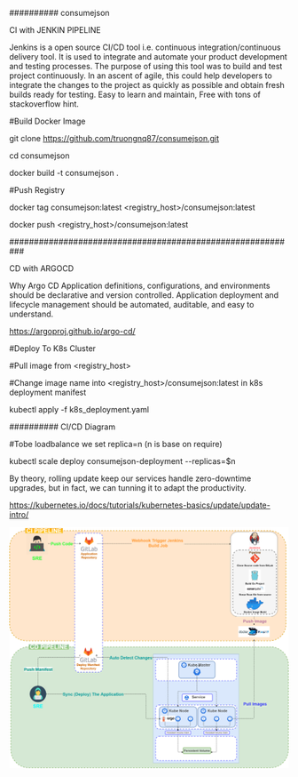 ########## consumejson



CI with JENKIN PIPELINE

Jenkins is a open source CI/CD tool i.e. continuous integration/continuous delivery tool. It is used to integrate and automate your product development and testing processes. The purpose of using this tool was to build and test project continuously. In an ascent of agile, this could help developers to integrate the changes to the project as quickly as possible and obtain fresh builds ready for testing. Easy to learn and maintain, Free with tons of stackoverflow hint.

#Build Docker Image

git clone https://github.com/truongnq87/consumejson.git

cd consumejson

docker build -t consumejson .

#Push Registry  

docker tag consumejson:latest <registry_host>/consumejson:latest  

docker push <registry_host>/consumejson:latest

###########################################################

CD with ARGOCD

Why Argo CD
Application definitions, configurations, and environments should be declarative and version controlled. Application deployment and lifecycle management should be automated, auditable, and easy to understand.

https://argoproj.github.io/argo-cd/

#Deploy To K8s Cluster

#Pull image from <registry_host>

#Change image name into <registry_host>/consumejson:latest in k8s deployment manifest  

kubectl  apply -f k8s_deployment.yaml

########## CI/CD Diagram


#Tobe loadbalance we set replica=n (n is base on require)

kubectl scale deploy consumejson-deployment --replicas=$n


By theory, rolling update keep our services handle zero-downtime upgrades, but in fact, we can tunning it to adapt the productivity.

https://kubernetes.io/docs/tutorials/kubernetes-basics/update/update-intro/


![alt text](https://github.com/truongnq87/consumejson/blob/master/Diagram.png?raw=true)
